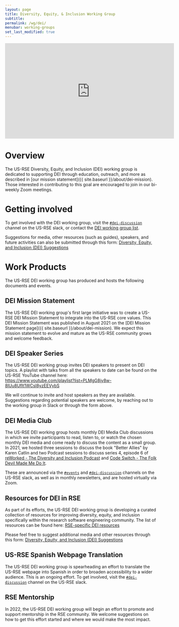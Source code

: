 ```yaml
---
layout: page
title: Diversity, Equity, & Inclusion Working Group
subtitle:
permalink: /wg/dei/
menubar: working-groups
set_last_modified: true
---
```


<iframe width="560" height="315" src="https://www.youtube.com/embed/VcC3QBqiZtI" title="YouTube video player" frameborder="0" allow="accelerometer; autoplay; clipboard-write; encrypted-media; gyroscope; picture-in-picture" allowfullscreen></iframe>

# Overview

The US-RSE Diversity, Equity, and Inclusion (DEI) working group is dedicated to supporting DEI through education, outreach, and more as described in [our mission statement]({{ site.baseurl }}/about/dei-mission). Those interested in contributing to this goal are encouraged to join in our bi-weekly Zoom meetings.

# Getting involved

To get involved with the DEI working group, visit the [`#dei-discussion`](https://usrse.slack.com/messages/dei-discussion) channel on the US-RSE slack, or contact the <a href="mailto:wg-dei@us-rse.org">DEI working group list</a>.

Suggestions for media, other resources (such as guides), speakers, and
future activities can also be submitted through this form:
[Diversity, Equity, and Inclusion (DEI) Suggestions](https://docs.google.com/forms/d/e/1FAIpQLSdtCVAmJnUQCKnIXdn93xN5e9_zCQkrVdQsnPOiSBIcptma6w/viewform)

# Work Products

The US-RSE DEI working group has produced and hosts the following documents and events.

## DEI Mission Statement

The US-RSE DEI working group's first large initiative was to create a US-RSE DEI Mission Statement to integrate into the US-RSE core values. This DEI Mission Statement was published in August 2021 on the [DEI Mission Statement page]({{ site.baseurl }}/about/dei-mission). We expect this mission statement to evolve and mature as the US-RSE community grows and welcome feedback.

## DEI Speaker Series

The US-RSE DEI working group invites DEI speakers to present on DEI topics.
A playlist with talks from all the speakers to date
can be found on the US-RSE YouTube channel here:  
<https://www.youtube.com/playlist?list=PLMgG8jy8w-8lUu8Uflt1WCsI8yzEEVybS>

We will continue to invite and host speakers as they are available.
Suggestions regarding potential speakers are welcome,
by reaching out to the working group in Slack or through the form above.

## DEI Media Club

The US-RSE DEI working group hosts monthly DEI Media Club discussions in which we invite participants to read, listen to, or watch the chosen monthly DEI media and come ready to discuss the content as a small group. In 2021, we hosted three sessions to discuss the book "Better Allies" by Karen Catlin and two Podcast sessions to discuss series 4, episode 6 of [reWorked - The Diversity and Inclusion Podcast](https://theewgroup.com/podcast/) and [Code Switch - The Folk Devil Made Me Do It](https://www.npr.org/2021/08/20/1029775224/the-folk-devil-made-me-do-it).

These are announced via the [`#events`](https://usrse.slack.com/messages/events) and [`#dei-discussion`](https://usrse.slack.com/messages/dei-discussion) channels on the US-RSE slack, as well as in monthly newsletters, and are hosted virtually via Zoom.

## Resources for DEI in RSE

As part of its efforts, the US-RSE DEI working group is developing
a curated collection of resources for improving diversity, equity,
and inclusion specifically within the research software engineering community.
The list of resources can be found here:
[RSE-specific DEI resources](https://docs.google.com/spreadsheets/d/e/2PACX-1vRwwTmM29KHDXd7s5clv1EcwITxPMNi7yIyaBUS_rwvJw87yHqgMDJU-kANFZQ1W2y3sz9GHoizmh7v/pubhtml?gid=0&single=true)

Please feel free to suggest additional media
and other resources through this form:
[Diversity, Equity, and Inclusion (DEI) Suggestions](https://docs.google.com/forms/d/e/1FAIpQLSdtCVAmJnUQCKnIXdn93xN5e9_zCQkrVdQsnPOiSBIcptma6w/viewform)

## US-RSE Spanish Webpage Translation

The US-RSE DEI working group is spearheading an effort to translate the US-RSE webpage into Spanish in order to broaden accessibility to a wider audience. This is an ongoing effort. To get involved, visit the [`#dei-discussion`](https://usrse.slack.com/messages/dei-discussion) channel on the US-RSE slack.

## RSE Mentorship

In 2022, the US-RSE DEI working group will begin an effort to promote and support mentorship in the RSE community. We welcome suggestions on how to get this effort started and where we would make the most impact.
